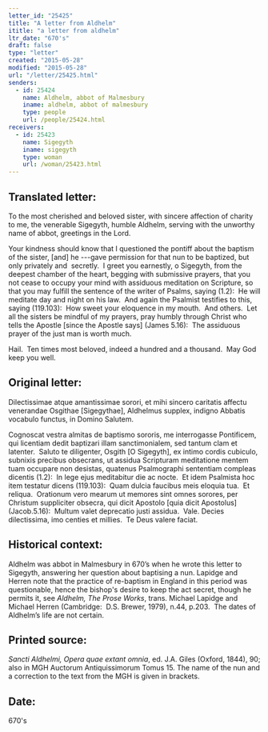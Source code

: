 ```yaml
---
letter_id: "25425"
title: "A letter from Aldhelm"
ititle: "a letter from aldhelm"
ltr_date: "670's"
draft: false
type: "letter"
created: "2015-05-28"
modified: "2015-05-28"
url: "/letter/25425.html"
senders:
  - id: 25424
    name: Aldhelm, abbot of Malmesbury
    iname: aldhelm, abbot of malmesbury
    type: people
    url: /people/25424.html
receivers:
  - id: 25423
    name: Sigegyth
    iname: sigegyth
    type: woman
    url: /woman/25423.html
---
```

<h2> Translated letter:</h2><p>To the most cherished and beloved sister, with sincere affection of charity to me, the venerable Sigegyth, humble Aldhelm, serving with the unworthy name of abbot, greetings in the Lord.</p><p>Your kindness should know that I questioned the pontiff about the baptism of the sister, [and] he ---gave permission for that nun to be baptized, but only privately and&nbsp; secretly.&nbsp; I greet you earnestly, o Sigegyth, from the deepest chamber of the heart, begging with submissive prayers, that you not cease to occupy your mind with assiduous meditation on Scripture, so that you may fulfill the sentence of the writer of Psalms, saying (1.2):&nbsp; He will meditate day and night on his law.&nbsp; And again the Psalmist testifies to this, saying (119.103):&nbsp; How sweet your eloquence in my mouth.&nbsp; And others.&nbsp; Let all the sisters be mindful of my prayers, pray humbly through Christ who tells the Apostle [since the Apostle says] (James 5.16):&nbsp; The assiduous prayer of the just man is worth much.&nbsp;</p><p>Hail.&nbsp; Ten times most beloved, indeed a hundred and a thousand.&nbsp; May God keep you well.&nbsp;</p><h2 class="mt-4"> Original letter:</h2><p>Dilectissimae atque amantissimae sorori, et mihi sincero caritatis affectu venerandae Osgithae [Sigegythae], Aldhelmus supplex, indigno Abbatis vocabulo functus, in Domino Salutem.</p><p>Cognoscat vestra almitas de baptismo sororis, me interrogasse Pontificem, qui licentiam dedit baptizari illam sanctimonialem, sed tantum clam et latenter.&nbsp; Saluto te diligenter, Osgith [O Sigegyth], ex intimo cordis cubiculo, subnixis precibus obsecrans, ut assidua Scripturam meditatione mentem tuam occupare non desistas, quatenus Psalmographi sententiam compleas dicentis (1.2):&nbsp; In lege ejus meditabitur die ac nocte.&nbsp; Et idem Psalmista hoc item testatur dicens (119.103):&nbsp; Quam dulcia faucibus meis eloquia tua.&nbsp; Et reliqua.&nbsp; Orationum vero mearum ut memores sint omnes sorores, per Christum suppliciter obsecra, qui dicit Apostolo [quia dicit Apostolus] (Jacob.5.16):&nbsp; Multum valet deprecatio justi assidua.&nbsp; Vale. Decies dilectissima, imo centies et millies.&nbsp; Te Deus valere faciat.</p><h2 class="mt-4"> Historical context:</h2><p>Aldhelm was abbot in Malmesbury in 670’s when he wrote this letter to Sigegyth, answering her question about baptising a nun. Lapidge and Herren note that the practice of re-baptism in England in this period was questionable, hence the bishop's desire to keep the act secret, though he permits it, see <i>Aldhelm, The Prose Works</i>, trans. Michael Lapidge and Michael Herren (Cambridge:&nbsp; D.S. Brewer, 1979), n.44, p.203. &nbsp;The dates of Aldhelm’s life are not certain.</p><h2 class="mt-4"> Printed source:</h2><p><i>Sancti Aldhelmi, Opera quae extant omnia</i>, ed. J.A. Giles (Oxford, 1844), 90; also in MGH Auctorum Antiquissimorum Tomus 15. The name of the nun and a correction to the text from the MGH is given in brackets.&nbsp;</p><h2 class="mt-4"> Date:</h2>670's